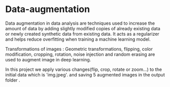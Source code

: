 # Data-augmentation
Data augmentation in data analysis are techniques used to increase the amount of data by adding slightly modified copies of already existing data or newly created synthetic data from existing data.
It acts as a regularizer and helps reduce overfitting when training a machine learning model.

Transformations of images : Geometric transformations, flipping, color modification, cropping, rotation, noise injection and random erasing are used to augment image in deep learning.

In this project we apply various changes(flip, crop, rotate or zoom...) to the initial data which is 'img.jpeg'. and saving 5 augmented images in the output folder .
